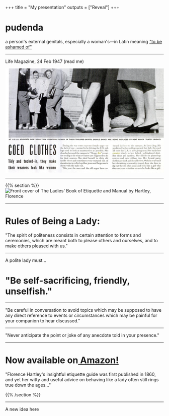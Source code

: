 +++
title = "My presentation"
outputs = ["Reveal"]
+++

# pudenda

a person's external genitals, especially a woman's—in Latin meaning ["to be ashamed of"](https://www.nytimes.com/2020/10/26/us/childbirth-bodies-stigma-incontinence.html)

---

Life Magazine, 24 Feb 1947 (read me)

![1960's Life Magazine photo of female coeds in cardigans](./images/life_mag_cardigan.png)

---

{{% section %}}
![Front cover of The Ladies' Book of Etiquette and Manual by Hartley, Florence](https://prodimage.images-bn.com/pimages/9781843915423_p0_v1_s1200x630.jpg)

---

# Rules of Being a Lady:

"The spirit of politeness consists in certain attention to forms and ceremonies, which are meant both to please others and ourselves, and to make others pleased with us."

---
A polite lady must...

# "Be self-sacrificing, friendly, unselfish."

---

"Be careful in conversation to avoid topics which may be supposed to have any direct reference to events or circumstances which may be painful for your companion to hear discussed."

---

"Never anticipate the point or joke of any anecdote told in your presence."

---

# Now available on[ Amazon!](https://www.amazon.com/gp/product/B00TCZTHYY/ref=as_li_tl?ie=UTF8&camp=1789&creative=390957&creativeASIN=B00TCZTHYY&linkCode=as2&tag=socialearn02-20&linkId=4ILYIO4YBGQPNSGB)

"Florence Hartley's insightful etiquette guide was first published in 1860, and yet her witty and useful advice on behaving like a lady often still rings true down the ages..."

{{% /section %}}

---

A new idea here